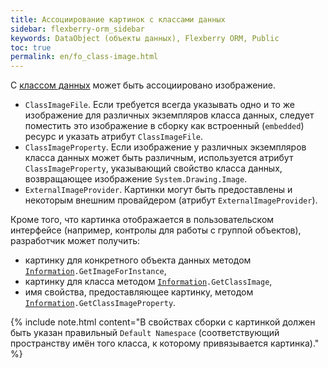 ```yaml
---
title: Ассоциирование картинок с классами данных
sidebar: flexberry-orm_sidebar
keywords: DataObject (объекты данных), Flexberry ORM, Public
toc: true
permalink: en/fo_class-image.html
---
```


С [классом данных](fo_data-object.html) может быть ассоциировано изображение.

* `ClassImageFile`. Если требуется всегда указывать одно и то же изображение для различных экземпляров класса данных, следует поместить это изображение в сборку как встроенный (`embedded`) ресурс и указать атрибут `ClassImageFile`.
* `ClassImageProperty`. Если изображение у различных экземпляров класса данных может быть различным, используется атрибут `ClassImageProperty`, указывающий свойство класса данных, возвращающее изображение `System.Drawing.Image`.
* `ExternalImageProvider`. Картинки могут быть предоставлены и некоторым внешним провайдером (атрибут `ExternalImageProvider`).

Кроме того, что картинка отображается в пользовательском интерфейсе (например, контролы для работы с группой объектов), разработчик может получить:

* картинку для конкретного объекта данных методом [`Information`](fo_information-class-as-metadata-supervisor.html)`.GetImageForInstance`, 
* картинку для класса методом  [`Information`](fo_information-class-as-metadata-supervisor.html)`.GetClassImage`, 
* имя свойства, предоставляющее картинку, методом [`Information`](fo_information-class-as-metadata-supervisor.html)`.GetClassImageProperty`.

{% include note.html content="В свойствах сборки с картинкой должен быть указан правильный `Default Namespace` (соответствующий пространству имён того класса, к которому привязывается картинка)." %}
















